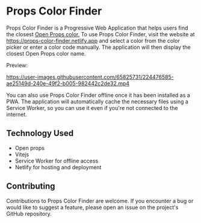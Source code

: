 # Props Color Finder

Props Color Finder is a Progressive Web Application that helps users find the closest [Open Props  color.](https://open-props.style/#colors)
To use Props Color Finder, visit the website at https://props-color-finder.netlify.app and select a color from the color picker or enter a color code manually. The application will then display the closest Open Props color name.

Preview:






https://user-images.githubusercontent.com/65825731/224476585-ae25149d-240e-49f2-b005-982442c2de32.mp4





You can also use Props Color Finder offline once it has been installed as a PWA. The application will automatically cache the necessary files using a Service Worker, so you can use it even if you're not connected to the internet.

## Technology Used
- Open props
- Vitejs
- Service Worker for offline access
- Netlify for hosting and deployment

## Contributing
Contributions to Props Color Finder are welcome. If you encounter a bug or would like to suggest a feature, please open an issue on the project's GitHub repository.
